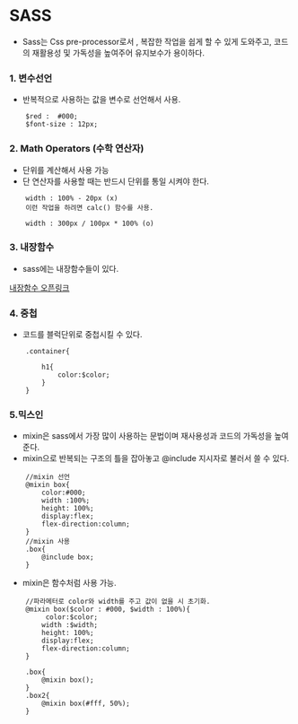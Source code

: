 # SASS

- Sass는 Css pre-processor로서 , 복잡한 작업을 쉽게 할 수 있게 도와주고, 코드의 재활용성 및 가독성을 높여주어 유지보수가 용이하다.

### 1. 변수선언

- 반복적으로 사용하는 값을 변수로 선언해서 사용.

```
    $red :  #000;
    $font-size : 12px;

```

### 2. Math Operators (수학 연산자)

- 단위를 계산해서 사용 가능
- 단 연산자를 사용할 때는 반드시 단위를 통일 시켜야 한다.
```
    width : 100% - 20px (x)
    이런 작업을 하려면 calc() 함수를 사용.
```

```
    width : 300px / 100px * 100% (o)
```

### 3. 내장함수

- sass에는 내장함수들이 있다.

[내장함수 오픈링크](http://jackiebalzer.com/color)

### 4. 중첩

- 코드를 블럭단위로 중첩시킬 수 있다.

```
    .container{
        
        h1{
            color:$color;
        }
    }
```


### 5.믹스인

- mixin은 sass에서 가장 많이 사용하는 문법이며 재사용성과 코드의 가독성을 높여준다.
- mixin으로 반복되는 구조의 틀을 잡아놓고 @include 지시자로 불러서 쓸 수 있다.

```
    //mixin 선언
    @mixin box{
        color:#000;
        width :100%;
        height: 100%;
        display:flex;
        flex-direction:column;
    }
    //mixin 사용
    .box{
        @include box;
    }

```

- mixin은 함수처럼 사용 가능. 

```
    //파라메터로 color와 width를 주고 값이 없을 시 초기화.
    @mixin box($color : #000, $width : 100%){
         color:$color;
        width :$width;
        height: 100%;
        display:flex;
        flex-direction:column;
    }

    .box{
        @mixin box();
    }
    .box2{
        @mixin box(#fff, 50%);
    }
```


